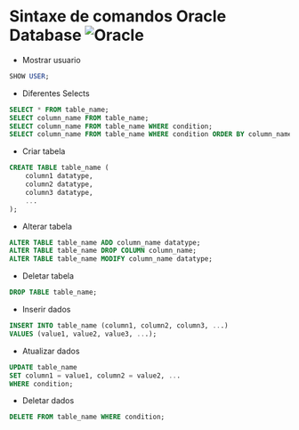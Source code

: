 # Sintaxe de comandos Oracle Database ![Oracle](https://img.shields.io/badge/Oracle-F80000?style=for-the-badge&logo=oracle&logoColor=white)

- Mostrar usuario
```sql
SHOW USER;
```

- Diferentes Selects
```sql
SELECT * FROM table_name;
SELECT column_name FROM table_name;
SELECT column_name FROM table_name WHERE condition;
SELECT column_name FROM table_name WHERE condition ORDER BY column_name;
```

- Criar tabela
```sql
CREATE TABLE table_name (
    column1 datatype,
    column2 datatype,
    column3 datatype,
    ...
);
```

- Alterar tabela
```sql
ALTER TABLE table_name ADD column_name datatype;
ALTER TABLE table_name DROP COLUMN column_name;
ALTER TABLE table_name MODIFY column_name datatype;
```

- Deletar tabela
```sql
DROP TABLE table_name;
```

- Inserir dados
```sql
INSERT INTO table_name (column1, column2, column3, ...)
VALUES (value1, value2, value3, ...);
```

- Atualizar dados
```sql
UPDATE table_name
SET column1 = value1, column2 = value2, ...
WHERE condition;
```

- Deletar dados
```sql
DELETE FROM table_name WHERE condition;
```



